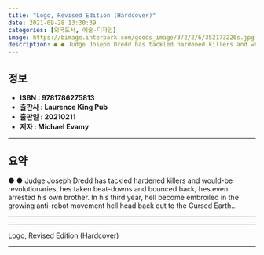 ```yaml
---
title: "Logo, Revised Edition (Hardcover)"
date: 2021-09-28 13:30:39
categories: [외국도서, 예술-디자인]
image: https://bimage.interpark.com/goods_image/3/2/2/6/352173226s.jpg
description: ● ● Judge Joseph Dredd has tackled hardened killers and would-be revolutionaries, hes taken beat-downs and bounced back, hes even arrested his own brother. In
---
```


## **정보**

- **ISBN : 9781786275813**
- **출판사 : Laurence King Pub**
- **출판일 : 20210211**
- **저자 : Michael Evamy**

------



## **요약**

●  ●  Judge Joseph Dredd has tackled hardened killers and would-be revolutionaries, hes taken beat-downs and bounced back, hes even arrested his own brother. In his third year, hell become embroiled in the growing anti-robot movement hell head back out to the Cursed Earth... 

------



------


Logo, Revised Edition (Hardcover) 

------


